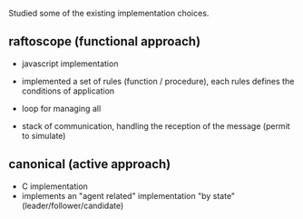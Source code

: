 
Studied some of the existing implementation choices.

## raftoscope (functional approach)

- javascript implementation
- implemented a set of rules (function / procedure), each rules defines the conditions of application

- loop for managing all

- stack of communication, handling the reception of the message (permit to simulate)


## canonical (active approach)

- C implementation
- implements an "agent related" implementation "by state" (leader/follower/candidate)
